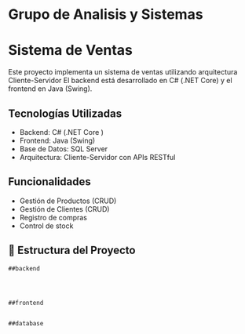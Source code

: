 # Grupo de Analisis y Sistemas

# Sistema de Ventas

Este proyecto implementa un sistema de ventas utilizando arquitectura Cliente-Servidor 
El backend está desarrollado en C# (.NET Core) y el frontend en Java (Swing).

## Tecnologías Utilizadas

- Backend: C# (.NET Core )
- Frontend: Java (Swing)
- Base de Datos: SQL Server
- Arquitectura: Cliente-Servidor con APIs RESTful

## Funcionalidades

- Gestión de Productos (CRUD)
- Gestión de Clientes (CRUD)
- Registro de compras
- Control de stock

## 📁 Estructura del Proyecto


	##backend
	
	
	
	
	##frontend
	
	
	##database


